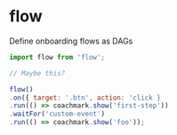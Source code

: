 # flow
Define onboarding flows as DAGs

```javascript
import flow from 'flow';

// Maybe this?

flow()
.on({ target: '.btn', action: 'click }
.run(() => coachmark.show('first-step'))
.waitFor('custom-event')
.run(() => coachmark.show('foo'));


```
